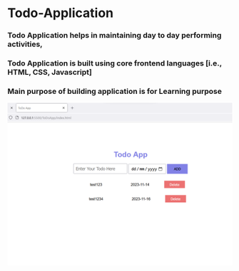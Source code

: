# Todo-Application
<h3>Todo Application helps in maintaining day to day performing activities,</h3>
<h3>Todo Application is built using core frontend languages [i.e., HTML, CSS, Javascript]</h3>
<h3>Main purpose of building application is for Learning purpose</h3>
<img src='image/test2.png'>
